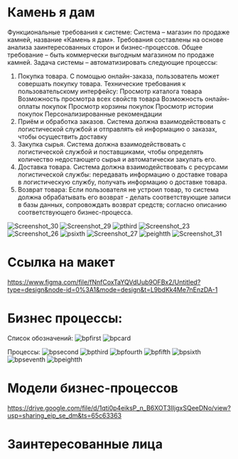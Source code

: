 # Камень я дам
Функциональные требования к системе:
Система – магазин по продаже камней, название «Камень я дам». Требования составлены на основе анализа заинтересованных сторон и бизнес-процессов. Общее требование – быть коммерчески выгодным магазином по продаже камней.
Задача системы – автоматизировать следующие процессы:
1. Покупка товара. С помощью онлайн-заказа, пользователь может совершать покупку товара. Технические требования к пользовательскому интерфейсу:
Просмотр каталога товара
Возможность просмотра всех свойств товара
Возможность онлайн-оплаты покупок
Просмотр корзины покупок
Просмотр истории покупок
Персонализированные рекомендации
2. Приём и обработка заказов. Система должна взаимодействовать с логистической службой и отправлять ей информацию о заказах, чтобы осуществить доставку
3. Закупка сырья. Система должна взаимодействовать с логистической службой и поставщиками, чтобы определять количество недостающего сырья и автоматически закупать его.
4. Доставка товара. Система должна взаимодействовать с ресурсами логистической службы: передавать информацию о доставке товара в логистическую службу, получать информацию о доставке товара.
5. Возврат товара: Если пользователя не устроил товар, то система должна обрабатывать его возврат - делать соответствующие записи в базы данных, сопровождать возврат средств; согласно описанию соответствующего бизнес-процесса.


![Screenshot_30](https://github.com/Kirill-Bokov/I-ll-give-you-the-stone/assets/155570357/9c8b0543-40a2-47ef-a2a9-7d2af8f5a040)
![Screenshot_29](https://github.com/Kirill-Bokov/I-ll-give-you-the-stone/assets/155570357/96f4f457-f6d6-4266-81ff-e11e249e3db5)
![pthird](https://github.com/Kirill-Bokov/I-ll-give-you-the-stone/blob/master/Reports/Presentations/Pres3.png)
![Screenshot_23](https://github.com/Kirill-Bokov/I-ll-give-you-the-stone/assets/155570357/4273669e-14ce-418e-ad4b-244c894ea459)
![Screenshot_26](https://github.com/Kirill-Bokov/I-ll-give-you-the-stone/assets/155570357/fbcb1b76-6cd0-4565-9661-2b628274c968)
![psixth](https://github.com/Kirill-Bokov/I-ll-give-you-the-stone/blob/master/Reports/Presentations/Pres6.png)
![Screenshot_27](https://github.com/Kirill-Bokov/I-ll-give-you-the-stone/assets/155570357/db604774-076a-4d09-b6cd-2e7b9a4ecca7)
![peightth](https://github.com/Kirill-Bokov/I-ll-give-you-the-stone/blob/master/Reports/Presentations/Pres8.png)
![Screenshot_31](https://github.com/Kirill-Bokov/I-ll-give-you-the-stone/assets/155570357/c932fa18-aa22-4bc0-a177-3154512143ee)

# Ссылка на макет
https://www.figma.com/file/fNnfCoxTaYQVdUub9OFBx2/Untitled?type=design&node-id=0%3A1&mode=design&t=L9bdKk4Me7nEnzDA-1

# Бизнес процессы:
Список обозначений: 
![bpfirst](https://github.com/Kirill-Bokov/I-ll-give-you-the-stone/blob/master/Reports/BuisnessProcess/Снимок1.png)
![bpcard](https://github.com/Kirill-Bokov/I-ll-give-you-the-stone/blob/master/Reports/BuisnessProcess/Снимок9.png)

Процессы:
![bpsecond](https://github.com/Kirill-Bokov/I-ll-give-you-the-stone/blob/master/Reports/BuisnessProcess/Снимок2.png)
![bpthird](https://github.com/Kirill-Bokov/I-ll-give-you-the-stone/blob/master/Reports/BuisnessProcess/Снимок3.png)
![bpfourth](https://github.com/Kirill-Bokov/I-ll-give-you-the-stone/blob/master/Reports/BuisnessProcess/Снимок4.png)
![bpfifth](https://github.com/Kirill-Bokov/I-ll-give-you-the-stone/blob/master/Reports/BuisnessProcess/Снимок5.png)
![bpsixth](https://github.com/Kirill-Bokov/I-ll-give-you-the-stone/blob/master/Reports/BuisnessProcess/Снимок6.png)
![bpseventh](https://github.com/Kirill-Bokov/I-ll-give-you-the-stone/blob/master/Reports/BuisnessProcess/Снимок7.png)
![bpeightth](https://github.com/Kirill-Bokov/I-ll-give-you-the-stone/blob/master/Reports/BuisnessProcess/Снимок8.png)

# Модели бизнес-процессов 
https://drive.google.com/file/d/1qti0p4eiksP_n_B6XOT3IIjgxSQeeDNo/view?usp=sharing_eip_se_dm&ts=65c63363 
# Заинтересованные лица

